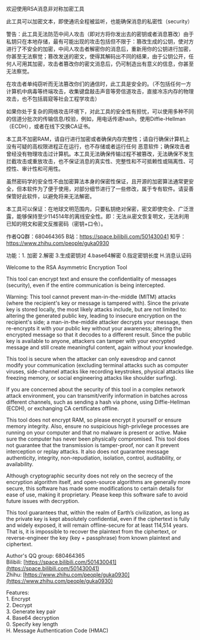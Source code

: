 欢迎使用RSA消息非对称加密工具

此工具可以加密文本，即使通讯全程被监听，也能确保消息的私密性（security）

警告：此工具无法防范中间人攻击（即对方将你发出去的密钥或者消息篡改）由于私钥只在本地存储，最有可能出现的攻击包括但不限于：篡改生成的公钥，使对方进行了不安全的加密，中间人攻击者解密你的消息后，重新用你的公钥进行加密，你甚至无法察觉；篡改发送的密文，使得其解码出不同的结果，由于公钥公开，任何人可用其加密，攻击者篡改你的密文消息后，仍可制造出有意义的信息，你甚至无法察觉。

在攻击者单纯窃听而无法篡改你们的通信时，此工具是安全的。（不包括任何一方计算机中病毒等终端攻击，收集键盘敲击声音等旁信道攻击，直接冷冻内存的物理攻击，也不包括肩窥等社会工程学攻击）

如果你处于复杂的网络攻击环境下，对此工具的安全性有担忧，可以使用多种不同的信道分批次的传输信息/校验，例如，用电话传递hash，使用Diffie-Hellman（ECDH），或者在线下交换CA证书。

本工具不加密RAM，请自行进行加密或者确保内存完整性；请自行确保计算机上没有可疑的高权限进程正在运行，也不存储或者运行任何 恶意软件；确保攻击者曾经没有物理攻击过计算机。本工具无法确保传输过程不被篡改，无法确保不发生拦截攻击或重放攻击，也不保证消息的真实性、完整性和不可抵赖性或隔离性、可控性、审计性和可用性。

虽然密码学的安全性不由加密算法本身的保密性保证，且开源的加密算法通常更安全，但本软件为了便于使用，对部分细节进行了一些修改，属于专有软件。请妥善保管好此软件，以避免将来无法解密。

本工具可以保证：在地球文明范围内，只要私钥绝对保密，密文即使完全、广泛泄露，能够保持至少114514年的离线安全性。即：无法从密文恢复明文，无法利用已知的明文和密文反推密码（密钥+口令）。

作者QQ群：680464365 B站：https://space.bilibili.com/501430041 知乎：https://www.zhihu.com/people/guka0930

功能：1. 加密 2.解密 3.生成密钥对 4.base64解密 0.指定密钥长度 H.消息认证码

Welcome to the RSA Asymmetric Encryption Tool

This tool can encrypt text and ensure the confidentiality of messages (security), even if the entire communication is being intercepted.

Warning: This tool cannot prevent man-in-the-middle (MITM) attacks (where the recipient's key or message is tampered with). Since the private key is stored locally, the most likely attacks include, but are not limited to: altering the generated public key, leading to insecure encryption on the recipient's side; a man-in-the-middle attacker decrypts your message, then re-encrypts it with your public key without your awareness; altering the encrypted message so that it decodes to a different result. Since the public key is available to anyone, attackers can tamper with your encrypted message and still create meaningful content, again without your knowledge.

This tool is secure when the attacker can only eavesdrop and cannot modify your communication (excluding terminal attacks such as computer viruses, side-channel attacks like recording keystrokes, physical attacks like freezing memory, or social engineering attacks like shoulder surfing).

If you are concerned about the security of this tool in a complex network attack environment, you can transmit/verify information in batches across different channels, such as sending a hash via phone, using Diffie-Hellman (ECDH), or exchanging CA certificates offline.

This tool does not encrypt RAM, so please encrypt it yourself or ensure memory integrity. Also, ensure no suspicious high-privilege processes are running on your computer and that no malware is present or active. Make sure the computer has never been physically compromised. This tool does not guarantee that the transmission is tamper-proof, nor can it prevent interception or replay attacks. It also does not guarantee message authenticity, integrity, non-repudiation, isolation, control, auditability, or availability.

Although cryptographic security does not rely on the secrecy of the encryption algorithm itself, and open-source algorithms are generally more secure, this software has made some modifications to certain details for ease of use, making it proprietary. Please keep this software safe to avoid future issues with decryption.

This tool guarantees that, within the realm of Earth’s civilization, as long as the private key is kept absolutely confidential, even if the ciphertext is fully and widely exposed, it will remain offline-secure for at least 114,514 years. That is, it is impossible to recover the plaintext from the ciphertext, or reverse-engineer the key (key + passphrase) from known plaintext and ciphertext.

Author's QQ group: 680464365  
Bilibili: [https://space.bilibili.com/501430041](https://space.bilibili.com/501430041)  
Zhihu: [https://www.zhihu.com/people/guka0930](https://www.zhihu.com/people/guka0930)


Features:  
1\. Encrypt  
2\. Decrypt  
3\. Generate key pair  
4\. Base64 decryption  
0\. Specify key length  
H. Message Authentication Code (HMAC)
